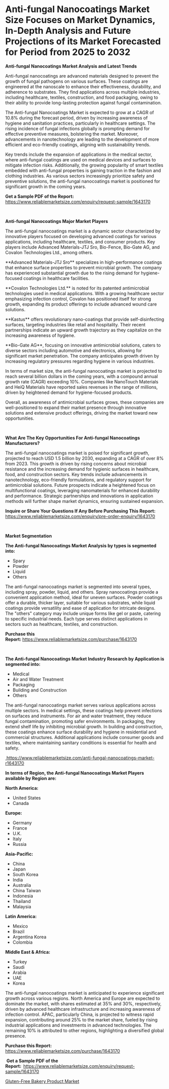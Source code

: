 <p><h1>Anti-fungal Nanocoatings Market Size Focuses on Market Dynamics, In-Depth Analysis and Future Projections of its Market Forecasted for Period from 2025 to 2032</h1></p><p><strong>Anti-fungal Nanocoatings Market Analysis and Latest Trends</strong></p>
<p><p>Anti-fungal nanocoatings are advanced materials designed to prevent the growth of fungal pathogens on various surfaces. These coatings are engineered at the nanoscale to enhance their effectiveness, durability, and adherence to substrates. They find applications across multiple industries, including healthcare, textiles, construction, and food packaging, owing to their ability to provide long-lasting protection against fungal contamination.</p><p>The Anti-fungal Nanocoatings Market is expected to grow at a CAGR of 10.8% during the forecast period, driven by increasing awareness of hygiene and sanitation practices, particularly in healthcare settings. The rising incidence of fungal infections globally is prompting demand for effective preventive measures, bolstering the market. Moreover, advancements in nanotechnology are leading to the development of more efficient and eco-friendly coatings, aligning with sustainability trends.</p><p>Key trends include the expansion of applications in the medical sector, where anti-fungal coatings are used on medical devices and surfaces to mitigate infection risks. Additionally, the growing popularity of smart textiles embedded with anti-fungal properties is gaining traction in the fashion and clothing industries. As various sectors increasingly prioritize safety and preventive solutions, the anti-fungal nanocoatings market is positioned for significant growth in the coming years.</p></p>
<p><strong>Get a Sample PDF of the Report:&nbsp;</strong> <a href="https://www.reliablemarketsize.com/enquiry/request-sample/1643170?utm_campaign=1133&utm_medium=2&utm_source=Github&utm_content=ia&utm_term=12012025&utm_id=anti-fungal-nanocoatings">https://www.reliablemarketsize.com/enquiry/request-sample/1643170</a></p>
<p>&nbsp;</p>
<p><strong>Anti-fungal Nanocoatings Major Market Players</strong></p>
<p><p>The anti-fungal nanocoatings market is a dynamic sector characterized by innovative players focused on developing advanced coatings for various applications, including healthcare, textiles, and consumer products. Key players include Advanced Materials-JTJ Sro, Bio-Fence, Bio-Gate AG, and Covalon Technologies Ltd., among others.</p><p>**Advanced Materials-JTJ Sro** specializes in high-performance coatings that enhance surface properties to prevent microbial growth. The company has experienced substantial growth due to the rising demand for hygiene-focused coatings in healthcare facilities.</p><p>**Covalon Technologies Ltd.** is noted for its patented antimicrobial technologies used in medical applications. With a growing healthcare sector emphasizing infection control, Covalon has positioned itself for strong growth, expanding its product offerings to include advanced wound care solutions.</p><p>**Kastus** offers revolutionary nano-coatings that provide self-disinfecting surfaces, targeting industries like retail and hospitality. Their recent partnerships indicate an upward growth trajectory as they capitalize on the increasing awareness of hygiene.</p><p>**Bio-Gate AG**, focusing on innovative antimicrobial solutions, caters to diverse sectors including automotive and electronics, allowing for significant market penetration. The company anticipates growth driven by increasing regulatory pressures regarding hygiene in various industries.</p><p>In terms of market size, the anti-fungal nanocoatings market is projected to reach several billion dollars in the coming years, with a compound annual growth rate (CAGR) exceeding 10%. Companies like NanoTouch Materials and HeiQ Materials have reported sales revenues in the range of millions, driven by heightened demand for hygiene-focused products. </p><p>Overall, as awareness of antimicrobial surfaces grows, these companies are well-positioned to expand their market presence through innovative solutions and extensive product offerings, driving the market toward new opportunities.</p></p>
<p>&nbsp;</p>
<p><strong>What Are The Key Opportunities For Anti-fungal Nanocoatings Manufacturers?</strong></p>
<p><p>The anti-fungal nanocoatings market is poised for significant growth, projected to reach USD 1.5 billion by 2030, expanding at a CAGR of over 8% from 2023. This growth is driven by rising concerns about microbial resistance and the increasing demand for hygienic surfaces in healthcare, food, and construction sectors. Key trends include advancements in nanotechnology, eco-friendly formulations, and regulatory support for antimicrobial solutions. Future prospects indicate a heightened focus on multifunctional coatings, leveraging nanomaterials for enhanced durability and performance. Strategic partnerships and innovations in application methods will further shape market dynamics, ensuring sustained expansion.</p></p>
<p><strong>Inquire or Share Your Questions If Any Before Purchasing This Report:</strong> <a href="https://www.reliablemarketsize.com/enquiry/pre-order-enquiry/1643170?utm_campaign=1133&utm_medium=2&utm_source=Github&utm_content=ia&utm_term=12012025&utm_id=anti-fungal-nanocoatings">https://www.reliablemarketsize.com/enquiry/pre-order-enquiry/1643170</a></p>
<p>&nbsp;</p>
<p><strong>Market Segmentation</strong></p>
<p><strong>The Anti-fungal Nanocoatings Market Analysis by types is segmented into:</strong></p>
<p><ul><li>Spary</li><li>Powder</li><li>Liquid</li><li>Others</li></ul></p>
<p><p>The anti-fungal nanocoatings market is segmented into several types, including spray, powder, liquid, and others. Spray nanocoatings provide a convenient application method, ideal for uneven surfaces. Powder coatings offer a durable, thicker layer, suitable for various substrates, while liquid coatings provide versatility and ease of application for intricate designs. The "others" category may include unique forms like gel or paste, catering to specific industrial needs. Each type serves distinct applications in sectors such as healthcare, textiles, and construction.</p></p>
<p><strong>Purchase this Report:&nbsp;</strong><a href="https://www.reliablemarketsize.com/purchase/1643170?utm_campaign=1133&utm_medium=2&utm_source=Github&utm_content=ia&utm_term=12012025&utm_id=anti-fungal-nanocoatings">https://www.reliablemarketsize.com/purchase/1643170</a></p>
<p>&nbsp;</p>
<p><strong>The Anti-fungal Nanocoatings Market Industry Research by Application is segmented into:</strong></p>
<p><ul><li>Medical</li><li>Air and Water Treatment</li><li>Packaging</li><li>Building and Construction</li><li>Others</li></ul></p>
<p><p>The anti-fungal nanocoatings market serves various applications across multiple sectors. In medical settings, these coatings help prevent infections on surfaces and instruments. For air and water treatment, they reduce fungal contamination, promoting safer environments. In packaging, they extend shelf life by inhibiting microbial growth. In building and construction, these coatings enhance surface durability and hygiene in residential and commercial structures. Additional applications include consumer goods and textiles, where maintaining sanitary conditions is essential for health and safety.</p></p>
<p><a href="https://www.reliablemarketsize.com/anti-fungal-nanocoatings-market-r1643170?utm_campaign=1133&utm_medium=2&utm_source=Github&utm_content=ia&utm_term=12012025&utm_id=anti-fungal-nanocoatings">&nbsp;https://www.reliablemarketsize.com/anti-fungal-nanocoatings-market-r1643170</a></p>
<p><strong>In terms of Region, the Anti-fungal Nanocoatings Market Players available by Region are:</strong></p>
<p>
    <p> <strong> North America: </strong>
        <ul>
            <li>United States</li>
            <li>Canada</li>
        </ul>
        </p> 
    <p> <strong> Europe: </strong>
        <ul>
            <li>Germany</li>
            <li>France</li>
            <li>U.K.</li>
            <li>Italy</li>
            <li>Russia</li>
        </ul>
        </p> 
    <p> <strong> Asia-Pacific: </strong>
        <ul>
            <li>China</li>
            <li>Japan</li>
            <li>South Korea</li>
            <li>India</li>
            <li>Australia</li>
            <li>China Taiwan</li>
            <li>Indonesia</li>
            <li>Thailand</li>
            <li>Malaysia</li>
        </ul>
        </p> 
    <p> <strong> Latin America: </strong>
        <ul>
            <li>Mexico</li>
            <li>Brazil</li>
            <li>Argentina Korea</li>
            <li>Colombia</li>
        </ul>
        </p> 
    <p> <strong> Middle East & Africa: </strong>
        <ul>
            <li>Turkey</li>
            <li>Saudi</li>
            <li>Arabia</li>
            <li>UAE</li>
            <li>Korea</li>
        </ul>
    </p>
    </p>
<p><p>The anti-fungal nanocoatings market is anticipated to experience significant growth across various regions. North America and Europe are expected to dominate the market, with shares estimated at 35% and 30%, respectively, driven by advanced healthcare infrastructure and increasing awareness of infection control. APAC, particularly China, is projected to witness rapid expansion, contributing around 25% to the market share, fueled by rising industrial applications and investments in advanced technologies. The remaining 10% is attributed to other regions, highlighting a diversified global presence.</p></p>
<p><strong>Purchase this Report: </strong><a href="https://www.reliablemarketsize.com/purchase/1643170?utm_campaign=1133&utm_medium=2&utm_source=Github&utm_content=ia&utm_term=12012025&utm_id=anti-fungal-nanocoatings">https://www.reliablemarketsize.com/purchase/1643170</a></p>
<p>&nbsp;<strong>Get a Sample PDF of the Report:&nbsp;&nbsp;</strong><a href="https://www.reliablemarketsize.com/enquiry/request-sample/1643170?utm_campaign=1133&utm_medium=2&utm_source=Github&utm_content=ia&utm_term=12012025&utm_id=anti-fungal-nanocoatings">https://www.reliablemarketsize.com/enquiry/request-sample/1643170</a></p>
<p><strong></strong></p>
<p><p><a href="https://github.com/WillieWoodard/Market-Research-Report-List-7/blob/main/gluten-free-bakery-product-market.md?utm_campaign=1133&utm_medium=2&utm_source=Github&utm_content=ia&utm_term=12012025&utm_id=anti-fungal-nanocoatings">Gluten-Free Bakery Product Market</a></p></p>